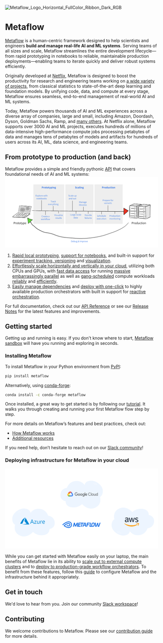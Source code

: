 ![Metaflow_Logo_Horizontal_FullColor_Ribbon_Dark_RGB](https://user-images.githubusercontent.com/763451/89453116-96a57e00-d713-11ea-9fa6-82b29d4d6eff.png)

# Metaflow

[Metaflow](https://metaflow.org) is a human-centric framework designed to help scientists and engineers **build and manage real-life AI and ML systems**. Serving teams of all sizes and scale, Metaflow streamlines the entire development lifecycle—from rapid prototyping in notebooks to reliable, maintainable production deployments—enabling teams to iterate quickly and deliver robust systems efficiently.

Originally developed at [Netflix](https://netflixtechblog.com/open-sourcing-metaflow-a-human-centric-framework-for-data-science-fa72e04a5d9), Metaflow is designed to boost the productivity for research and engineering teams working on [a wide variety of projects](https://netflixtechblog.com/supporting-diverse-ml-systems-at-netflix-2d2e6b6d205d), from classical statistics to state-of-the-art deep learning and foundation models. By unifying code, data, and compute at every stage, Metaflow ensures seamless, end-to-end management of real-world AI and ML systems.

Today, Metaflow powers thousands of AI and ML experiences across a diverse array of companies, large and small, including Amazon, Doordash, Dyson, Goldman Sachs, Ramp, and [many others](ADOPTERS.md). At Netflix alone, Metaflow supports over 3000 AI and ML projects, executes hundreds of millions of data-intensive high-performance compute jobs processing petabytes of data and manages tens of petabytes of models and artifacts for hundreds of users across its AI, ML, data science, and engineering teams.

## From prototype to production (and back)

Metaflow provides a simple and friendly pythonic [API](https://docs.metaflow.org) that covers foundational needs of AI and ML systems:
<img src="./docs/prototype-to-prod.png" width="800px">

1. [Rapid local prototyping](https://docs.metaflow.org/metaflow/basics), [support for notebooks](https://docs.metaflow.org/metaflow/managing-flows/notebook-runs), and built-in support for [experiment tracking, versioning](https://docs.metaflow.org/metaflow/client) and [visualization](https://docs.metaflow.org/metaflow/visualizing-results).
2. [Effortlessly scale horizontally and vertically in your cloud](https://docs.metaflow.org/scaling/remote-tasks/introduction), utilizing both CPUs and GPUs, with [fast data access](https://docs.metaflow.org/scaling/data) for running [massive embarrassingly parallel](https://docs.metaflow.org/metaflow/basics#foreach) as well as [gang-scheduled](https://docs.metaflow.org/scaling/remote-tasks/distributed-computing) compute workloads [reliably](https://docs.metaflow.org/scaling/failures) and [efficiently](https://docs.metaflow.org/scaling/checkpoint/introduction).
3. [Easily manage dependencies](https://docs.metaflow.org/scaling/dependencies) and [deploy with one-click](https://docs.metaflow.org/production/introduction) to highly available production orchestrators with built in support for [reactive orchestration](https://docs.metaflow.org/production/event-triggering).

For full documentation, check out our [API Reference](https://docs.metaflow.org/api) or see our [Release Notes](https://github.com/Netflix/metaflow/releases) for the latest features and improvements. 


## Getting started

Getting up and running is easy. If you don't know where to start, [Metaflow sandbox](https://outerbounds.com/sandbox) will have you running and exploring in seconds.

### Installing Metaflow

To install Metaflow in your Python environment from [PyPI](https://pypi.org/project/metaflow/):

```sh
pip install metaflow
```
Alternatively, using [conda-forge](https://anaconda.org/conda-forge/metaflow):

```sh
conda install -c conda-forge metaflow
```

Once installed, a great way to get started is by following our [tutorial](https://docs.metaflow.org/getting-started/tutorials). It walks you through creating and running your first Metaflow flow step by step.  

For more details on Metaflow’s features and best practices, check out:
- [How Metaflow works](https://docs.metaflow.org/metaflow/basics)  
- [Additional resources](https://docs.metaflow.org/introduction/metaflow-resources)  

If you need help, don’t hesitate to reach out on our [Slack community](http://slack.outerbounds.co/)!


### Deploying infrastructure for Metaflow in your cloud
<img src="./docs/multicloud.png" width="800px">


While you can get started with Metaflow easily on your laptop, the main benefits of Metaflow lie in its ability to [scale out to external compute clusters](https://docs.metaflow.org/scaling/remote-tasks/introduction) 
and to [deploy to production-grade workflow orchestrators](https://docs.metaflow.org/production/introduction). To benefit from these features, follow this [guide](https://outerbounds.com/engineering/welcome/) to 
configure Metaflow and the infrastructure behind it appropriately.


## Get in touch
We'd love to hear from you. Join our community [Slack workspace](http://slack.outerbounds.co/)!

## Contributing
We welcome contributions to Metaflow. Please see our [contribution guide](https://docs.metaflow.org/introduction/contributing-to-metaflow) for more details.

